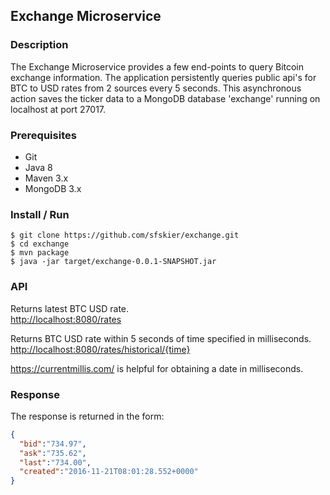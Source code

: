 
## Exchange Microservice

### Description

The Exchange Microservice provides a few end-points to query Bitcoin exchange information. 
The application persistently queries public api's for BTC to USD rates from 2 sources every 5 seconds. 
This asynchronous action saves the ticker data to a MongoDB database 'exchange' running on localhost at port 27017. 

### Prerequisites

* Git
* Java 8
* Maven 3.x
* MongoDB 3.x

### Install / Run

```shell
$ git clone https://github.com/sfskier/exchange.git
$ cd exchange
$ mvn package
$ java -jar target/exchange-0.0.1-SNAPSHOT.jar
```

### API

Returns latest BTC USD rate.  
<http://localhost:8080/rates>

Returns BTC USD rate within 5 seconds of time specified in milliseconds.  
<http://localhost:8080/rates/historical/{time}>

<https://currentmillis.com/> is helpful for obtaining a date in milliseconds.

### Response

The response is returned in the form:

```json
{
  "bid":"734.97",
  "ask":"735.62",
  "last":"734.00",
  "created":"2016-11-21T08:01:28.552+0000"
}
```
